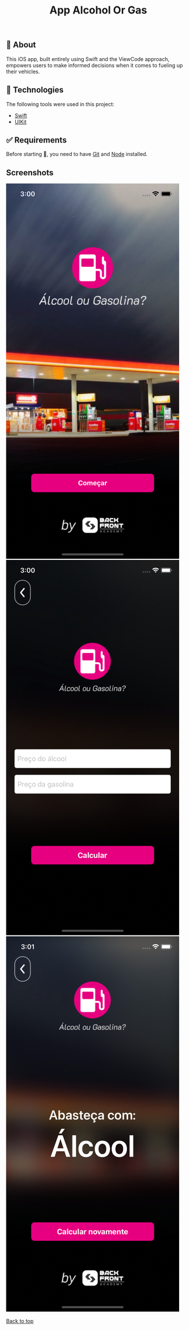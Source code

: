 <h1 align="center">App Alcohol Or Gas</h1>

<br>

## :dart: About

This iOS app, built entirely using Swift and the ViewCode approach, empowers users to make informed decisions when it comes to fueling up their vehicles.

## :rocket: Technologies

The following tools were used in this project:

- [Swift](https://developer.apple.com/swift/)
- [UIKit](https://developer.apple.com/documentation/uikit)

## :white_check_mark: Requirements

Before starting :checkered_flag:, you need to have [Git](https://git-scm.com) and [Node](https://nodejs.org/en/) installed.

## Screenshots

<img src="./screenshots/screen-01.png" alt="Screen 01" />

<img src="./screenshots/screen-02.png" alt="Screen 02" />

<img src="./screenshots/screen-03.png" alt="Screen 03" />

<a href="#top">Back to top</a>
